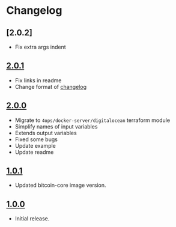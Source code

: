 # Changelog

## [2.0.2]

- Fix extra args indent

## [2.0.1]

- Fix links in readme
- Change format of [changelog]

## [2.0.0]

- Migrate to `4ops/docker-server/digitalocean` terraform module
- Simplify names of input variables
- Extends output variables
- Fixed some bugs
- Update example
- Update readme

## [1.0.1]

- Updated bitcoin-core image version.

## [1.0.0]

- Initial release.

[2.0.1]: https://github.com/4ops/terraform-digitalocean-bitcoin-core/releases/tag/v2.0.1
[2.0.0]: https://github.com/4ops/terraform-digitalocean-bitcoin-core/releases/tag/v2.0.0
[1.0.1]: https://github.com/4ops/terraform-digitalocean-bitcoin-core/releases/tag/v1.0.1
[1.0.0]: https://github.com/4ops/terraform-digitalocean-bitcoin-core/releases/tag/v1.0.0
[changelog]: https://github.com/4ops/terraform-digitalocean-bitcoin-core/blob/master/CHANGELOG.md
